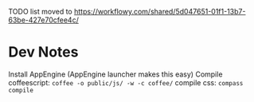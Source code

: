 TODO list moved to https://workflowy.com/shared/5d047651-01f1-13b7-63be-427e70cfee4c/

Dev Notes
=========
Install AppEngine (AppEngine launcher makes this easy)
Compile coffeescript: `coffee -o public/js/ -w -c coffee/`
compile css: `compass compile`


